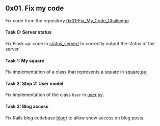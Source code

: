 ## 0x01. Fix my code

Fix code from the repository [0x01-Fix_My_Code_Challenge](https://github.com/alx-tools/0x01-Fix_My_Code_Challenge).

#### Task 0: Server status
Fix Flask api code in [status_server/](status_server/) to correctly output the status of the server.

#### Task 1: My square
Fix implementation of a class that represents a square in [square.py](square.py).

#### Task 2: Step 2: User model
Fix implementation of the class `User` in [user.py](user.py).

#### Task 3: Blog access
Fix Rails blog codebase [blog/](blog/) to allow show access on blog posts.
